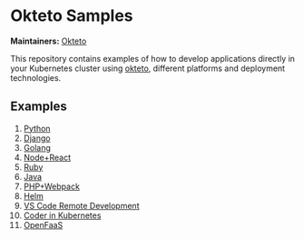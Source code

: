 # Okteto Samples

**Maintainers:** [Okteto](https://github.com/okteto)

This repository contains examples of how to develop applications directly in your Kubernetes cluster using [okteto](https://okteto.com), different platforms and deployment technologies.  

## Examples

1. [Python](python/README.md)
1. [Django](django/README.md)
1. [Golang](golang/README.md)
1. [Node+React](node/README.md)
1. [Ruby](ruby/README.md)
1. [Java](java/README.md)
1. [PHP+Webpack](php/README.md)
1. [Helm](helm/README.md)
1. [VS Code Remote Development](vscode/README.md)
1. [Coder in Kubernetes](coder/README.md)
1. [OpenFaaS](https://medium.com/okteto/how-to-develop-a-serverless-app-with-openfaas-and-okteto-d85435f0eca1)
